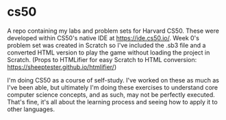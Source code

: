 # cs50
A repo containing my labs and problem sets for Harvard CS50. These were developed within CS50's native IDE at https://ide.cs50.io/. Week 0's problem set was created in Scratch so I've included the .sb3 file and a converted HTML version to play the game without loading the project in Scratch. (Props to HTMLifier for easy Scratch to HTML conversion: https://sheeptester.github.io/htmlifier/)

I'm doing CS50 as a course of self-study. I've worked on these as much as I've been able, but ultimately I'm doing these exercises to understand core computer science concepts, and as such, may not be perfectly executed. That's fine, it's all about the learning process and seeing how to apply it to other languages.
